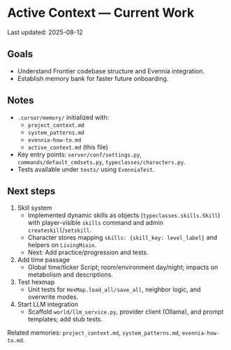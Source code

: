 # Active Context — Current Work

Last updated: 2025-08-12

## Goals
- Understand Frontier codebase structure and Evennia integration.
- Establish memory bank for faster future onboarding.

## Notes
- `.cursor/memory/` initialized with:
  - `project_context.md`
  - `system_patterns.md`
  - `evennia-how-to.md`
  - `active_context.md` (this file)
- Key entry points: `server/conf/settings.py`, `commands/default_cmdsets.py`, `typeclasses/characters.py`.
- Tests available under `tests/` using `EvenniaTest`.

## Next steps
1. Skill system
   - Implemented dynamic skills as objects (`typeclasses.skills.Skill`) with player-visible `skills` command and admin `createskill`/`setskill`.
   - Character stores mapping `skills: {skill_key: level_label}` and helpers on `LivingMixin`.
   - Next: Add practice/progression and tests.
2. Add time passage
   - Global time/ticker Script; room/environment day/night; impacts on metabolism and descriptions.
3. Test hexmap
   - Unit tests for `HexMap.load_all/save_all`, neighbor logic, and overwrite modes.
4. Start LLM integration
   - Scaffold `world/llm_service.py`, provider client (Ollama), and prompt templates; add stub tests.

Related memories: `project_context.md`, `system_patterns.md`, `evennia-how-to.md`.
